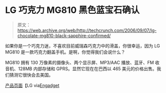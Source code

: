 # LG 巧克力 MG810 黑色蓝宝石确认

> 原文：<https://web.archive.org/web/http://techcrunch.com/2006/09/07/lg-chocolate-mg810-black-sapphire-confirmed/>

如果你是一个巧克力迷，不喜欢目前威瑞森巧克力中的滑盖，你很幸运，因为 LG MG810 是一款巧克力翻盖手机。是啊，你觉得我们会说什么？

MG810 拥有 130 万像素的摄像头、两个显示屏、MP3/AAC 播放、蓝牙、FM 收音机、128MB 内部存储和 GPRS。显然它现在在巴西以 465 美元的价格出售。我们猜测它很快会去美国。

[产品页面](https://web.archive.org/web/20131123002528/http://br.lge.com/md/product/prodcategorylist.do?actType=detail&currPage=1&categoryId=0000060102&parentCategoryId=0000000601&categoryLevel=4&productId=1100000411)【LG via[Engadget](https://web.archive.org/web/20131123002528/http://www.engadget.com/2006/09/07/lgs-black-sapphire-mg810-chocolate-flip-phone-is-real/)
